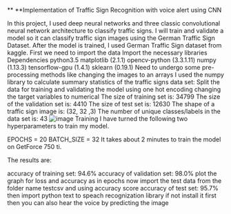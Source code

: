 ** **Implementation of Traffic Sign Recognition with voice alert using CNN

In this project, I used deep neural networks and three classic convolutional neural network architecture to classify traffic signs. I will train and validate a model so it can classify traffic sign images using the German Traffic Sign Dataset. After the model is trained, I used German Traffic Sign dataset from kaggle.
First we need to import the data 
Import the necessary libraries 
Dependencies
python3.5
matplotlib (2.1.1)
opencv-python (3.3.1.11)
numpy (1.13.3)
tensorflow-gpu (1.4.1)
sklearn (0.19.1)
Need to undergo some pre-processing methods like changing the images to an arrays
I used the numpy library to calculate summary statistics of the traffic signs data set:
Split the data for training and validating the model
using one hot encoding changing the target variables to numerical
The size of training set is: 34799
The size of the validation set is: 4410
The size of test set is: 12630
The shape of a traffic sign image is: (32, 32 ,3)
The number of unique classes/labels in the data set is: 43
![image](https://user-images.githubusercontent.com/110654308/207247647-0846569c-67fc-42d4-904a-3d5813ff26df.png)
Training
I have turned the following two hyperparameters to train my model.

EPOCHS = 20
BATCH_SIZE = 32
It takes about 2 minutes to train the model on GetForce 750 ti.

The results are:

accuracy of training set: 94.6%
accuracy of validation set: 98.0%
plot the graph for loss and accuracy as in epochs
now import the test data from the folder name testcsv
and using accuracy score
accuracy of test set: 95.7%
then import python text to speach recognization library if not install it first
then you can also hear the voice by predicting the image
